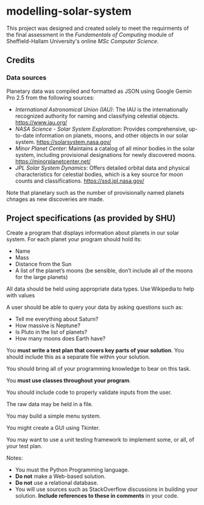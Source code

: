 # modelling-solar-system
This project was designed and created solely to meet the requirments of the final assessment in the *Fundamentals of Computing* module of Sheffield-Hallam University's online *MSc Computer Science*.

## Credits

### Data sources

Planetary data was compiled and formatted as JSON using Google Gemin Pro 2.5 from the following sources:
* _International Astronomical Union (IAU)_: The IAU is the internationally recognized authority for naming and classifying celestial objects. https://www.iau.org/
* _NASA Science - Solar System Exploration_: Provides comprehensive, up-to-date information on planets, moons, and other objects in our solar system. https://solarsystem.nasa.gov/
* _Minor Planet Center_: Maintains a catalog of all minor bodies in the solar system, including provisional designations for newly discovered moons. https://minorplanetcenter.net/
* _JPL Solar System Dynamics_: Offers detailed orbital data and physical characteristics for celestial bodies, which is a key source for moon counts and classifications. https://ssd.jpl.nasa.gov/

Note that planetary such as the number of provisionally named planets chnages as new discoveries are made. 


## Project specifications (as provided by SHU)
Create a program that displays information about planets in our solar system. For each planet your program should hold its: 
* Name
* Mass
* Distance from the Sun
* A list of the planet’s moons (be sensible, don’t include all of the moons for the large planets)

All data should be held using appropriate data types. Use Wikipedia to help with values

A user should be able to query your data by asking questions such as: 
* Tell me everything about Saturn? 
* How massive is Neptune? 
* Is Pluto in the list of planets? 
* How many moons does Earth have? 

You **must write a test plan that covers key parts of your solution**. You should include this as a separate file within your solution. 

You should bring all of your programming knowledge to bear on this task. 

You **must use classes throughout your program**. 

You should include code to properly validate inputs from the user. 

The raw data may be held in a file. 

You may build a simple menu system. 

You might create a GUI using Tkinter. 

You may want to use a unit testing framework to implement some, or all, of your test plan. 

Notes: 
* You must the Python Programming language. 
* **Do not** make a Web-based solution. 
* **Do not** use a relational database. 
* You will use sources such as StackOverflow discussions in building your solution. **Include references to these in comments** in your code.  
